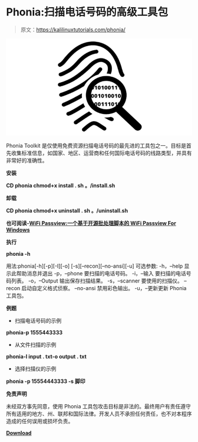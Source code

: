 # Phonia:扫描电话号码的高级工具包

> 原文：<https://kalilinuxtutorials.com/phonia/>

[![Phonia : Advanced Toolkits To Scan Phone Numbers](img//8d7b8ac35fdb3b4cef5c85cd88c5f598.png "Phonia : Advanced Toolkits To Scan Phone Numbers")](https://1.bp.blogspot.com/-K4-94TW1Mag/XmNUsHtKPbI/AAAAAAAAFU8/pwvMquB9tcAWyK0mxe2kDFjHaJ5sKgL-QCLcBGAsYHQ/s1600/Phonia%2BToolkit.png)

Phonia Toolkit 是仅使用免费资源扫描电话号码的最先进的工具包之一。目标是首先收集标准信息，如国家、地区、运营商和任何国际电话号码的线路类型，并具有非常好的准确性。

**安装**

**CD phonia
chmod+x install . sh
。/install.sh**

**卸载**

**CD phonia
chmod+x uninstall . sh
。/uninstall.sh**

**也可阅读-[WiFi Passview:一个基于开源批处理脚本的 WiFi Passview For Windows](https://kalilinuxtutorials.com/wifi-passview/)**

**执行**

**phonia -h**

用法:phonia[-h][-p][-I][-o]
[-s][–recon][–no-ansi][-u]
可选参数:
-h，–help 显示此帮助消息并退出
-p，–phone
要扫描的电话号码。
-i，–输入
要扫描的电话号码列表。
-o，–Output
输出保存扫描结果。
-s，–scanner
要使用的扫描仪。
–recon 启动自定义格式侦察。
–no-ansi 禁用彩色输出。
-u，–更新更新 Phonia 工具包。

**例题**

*   扫描电话号码的示例

**phonia-p 1555443333**

*   从文件扫描的示例

**phonia-I input . txt-o output . txt**

*   选择扫描仪的示例

**phonia -p 15554443333 -s 脚印**

**免责声明**

未经双方事先同意，使用 Phonia 工具包攻击目标是非法的。最终用户有责任遵守所有适用的地方、州、联邦和国际法律。开发人员不承担任何责任，也不对本程序造成的任何误用或损坏负责。

[**Download**](https://github.com/entynetproject/phonia)